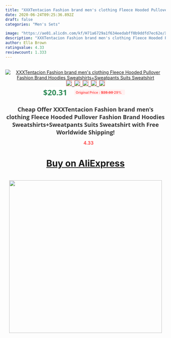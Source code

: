 ```yaml
---
title: "XXXTentacion Fashion brand men's clothing Fleece Hooded Pullover Fashion Brand Hoodies Sweatshirts+Sweatpants Suits Sweatshirt"
date: 2020-06-24T09:25:36.892Z
draft: false
categories: "Men's Sets"

image: "https://ae01.alicdn.com/kf/H71a6729a1f634eedabff0b9ddfd7ec62e/XXXTentacion-Fashion-brand-men-s-clothing-Fleece-Hooded-Pullover-Fashion-Brand-Hoodies-Sweatshirts-Sweatpants-Suits-Sweatshirt.png_220x220.png"
description: "XXXTentacion Fashion brand men's clothing Fleece Hooded Pullover Fashion Brand Hoodies Sweatshirts+Sweatpants Suits Sweatshirt"
author: Ella Brown
ratingvalue: 4.33
reviewcount: 1.333
---
```

<br>
<div style="text-align: center;">
<a href="https://s.click.aliexpress.com/e/_9uYOL3" target="_blank" rel="nofollow noopener noreferrer"><img alt="XXXTentacion Fashion brand men's clothing Fleece Hooded Pullover Fashion Brand Hoodies Sweatshirts+Sweatpants Suits Sweatshirt" class="magnifier-image" src="https://ae01.alicdn.com/kf/H71a6729a1f634eedabff0b9ddfd7ec62e/XXXTentacion-Fashion-brand-men-s-clothing-Fleece-Hooded-Pullover-Fashion-Brand-Hoodies-Sweatshirts-Sweatpants-Suits-Sweatshirt.png_220x220.png_640x640.jpg">
<br>
<img style="border:1px solid salmon" src="https://ae01.alicdn.com/kf/H71a6729a1f634eedabff0b9ddfd7ec62e/XXXTentacion-Fashion-brand-men-s-clothing-Fleece-Hooded-Pullover-Fashion-Brand-Hoodies-Sweatshirts-Sweatpants-Suits-Sweatshirt.png_120x120.jpg">&nbsp;&nbsp;<img style="border:1px solid salmon" src="https://ae01.alicdn.com/kf/H7b262a707ac0475994367b72bf603f8aQ/XXXTentacion-Fashion-brand-men-s-clothing-Fleece-Hooded-Pullover-Fashion-Brand-Hoodies-Sweatshirts-Sweatpants-Suits-Sweatshirt.png_120x120.jpg">&nbsp;&nbsp;<img style="border:1px solid salmon" src="https://ae01.alicdn.com/kf/Hed162e3343dd4bcd99a64834ed335a38k/XXXTentacion-Fashion-brand-men-s-clothing-Fleece-Hooded-Pullover-Fashion-Brand-Hoodies-Sweatshirts-Sweatpants-Suits-Sweatshirt.png_120x120.jpg">&nbsp;&nbsp;<img style="border:1px solid salmon" src="https://ae01.alicdn.com/kf/Hb240180827fa489bb6d829e6333a6edcy/XXXTentacion-Fashion-brand-men-s-clothing-Fleece-Hooded-Pullover-Fashion-Brand-Hoodies-Sweatshirts-Sweatpants-Suits-Sweatshirt.png_120x120.jpg">&nbsp;&nbsp;<img style="border:1px solid salmon" src="https://ae01.alicdn.com/kf/H4810860553fd4d47bd8df6d3f88e7d1aw/XXXTentacion-Fashion-brand-men-s-clothing-Fleece-Hooded-Pullover-Fashion-Brand-Hoodies-Sweatshirts-Sweatpants-Suits-Sweatshirt.png_120x120.jpg"></a></div><br0>
<div style="text-align: center;"><span style="background-color: white; border: 0px; box-sizing: border-box; color: seagreen; display: inline-block; font-family: &quot;open sans&quot; , &quot;arial&quot; , &quot;helvetica&quot; , sans-serif , &quot;heiti&quot;; font-size: 24px; font-stretch: inherit; font-weight: 700; line-height: inherit; margin: 0px 10px 0px 0px; padding: 0px; vertical-align: middle;">$20.31 </span>
<span style="background: rgb(255 , 241 , 241); border-radius: 3px; border: 0px; box-sizing: border-box; color: #ff4747; display: inline-block; font-family: inherit; font-size: 12px; font-stretch: inherit; font-style: inherit; font-variant: inherit; font-weight: 600; line-height: inherit; margin: 0px; padding: 2px 5px; transform: scale(0.9); vertical-align: middle;">Original Price : <b style="text-decoration: line-through;">$28.60 </b> 29%&nbsp;&nbsp;</span></div>
<h1 style="color: #333333; display: inline-block; font-family: &quot;open sans&quot; , &quot;arial&quot; , &quot;helvetica&quot; , sans-serif , &quot;heiti&quot;; font-size: 18px; font-stretch: inherit; font-weight: 700; text-align: center;">Cheap Offer XXXTentacion Fashion brand men's clothing Fleece Hooded Pullover Fashion Brand Hoodies Sweatshirts+Sweatpants Suits Sweatshirt with Free Worldwide Shipping!</h1>
<div style="color: #ff4747; text-align: center;">
<img src="https://4.bp.blogspot.com/-M0ZcTcb-5uY/XleCXlxnR4I/AAAAAAAAAEc/OrjgMkXV1oMQFaCRZj5HQwOCBcu3w1FegCPcBGAYYCw/s1600/star.png" style="height: 15px;">&nbsp;<b>4.33</b></div>
<div class="button_cont" align="center"><a class="buynow_a" href="https://s.click.aliexpress.com/e/_9uYOL3" target="_blank" rel="nofollow noopener noreferrer"><H1>Buy on AliExpress</H1></a></div><br>
<div class="separator" style="clear: both; text-align: center;">
<img src="https://lh3.googleusercontent.com/-pTy5HemUv9M/XlePHvY0dAI/AAAAAAAAAE4/0nX5iRUoIWY8eMW9Dpxeirr157OZliDIgCLcBGAsYHQ/s1600/badge.gif" width="480">
</div>
